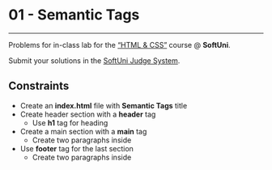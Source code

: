 ﻿# 01 - Semantic Tags
------
Problems for in-class lab for the [“HTML & CSS”](https://softuni.bg/trainings/2375/html-and-css-may-2019) course @ **SoftUni**.

Submit your solutions in the [SoftUni Judge System](https://judge.softuni.bg/Contests/1458/HTML-Structure).

## Constraints
* Create an **index.html** file with **Semantic Tags** title
* Create header section with a **header** tag 
    * Use **h1** tag for heading
* Create a main section with a **main** tag
    * Create two paragraphs inside 
* Use **footer** tag for the last section
    * Create two paragraphs inside
   




